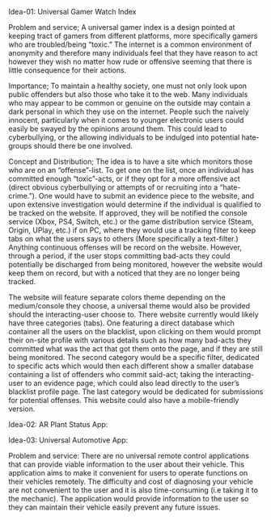 Idea-01: Universal Gamer Watch Index

Problem and service;
A universal gamer index is a design pointed at keeping tract of gamers from different platforms, more specifically gamers who are troubled/being “toxic.” The internet is a 
common environment of anonymity and therefore many individuals feel that they have reason to act however they wish no matter how rude or offensive seeming that there is little 
consequence for their actions. 

Importance; 
To maintain a healthy society, one must not only look upon public offenders but also those who take it to the web. Many individuals who may appear to be common or genuine on the 
outside may contain a dark personal in which they use on the internet. People such the naively innocent, particularly when it comes to younger electronic users could easily be 
swayed by the opinions around them. This could lead to cyberbullying, or the allowing individuals to be indulged into potential hate-groups should there be one involved. 

Concept and Distribution; 
The idea is to have a site which monitors those who are on an “offense”-list.  To get one on the list, once an individual has committed enough “toxic”-acts, or if they opt for a 
more offensive act (direct obvious cyberbullying or attempts of or recruiting into a “hate-crime.”). One would have to submit an evidence piece to the website, and upon extensive 
investigation would determine if the individual is qualified to be tracked on the website. If approved, they will be notified the console service (Xbox, PS4, Switch, etc.) or the 
game distribution service (Steam, Origin, UPlay, etc.) if on PC, where they would use a tracking filter to keep tabs on what the users says to others (More specifically a 
text-filter.) Anything continuous offenses will be record on the website. However, through a period, if the user stops committing bad-acts they could potentially be discharged 
from being monitored, however the website would keep them on record, but with a noticed that they are no longer being tracked.  

The website will feature separate colors theme depending on the medium/console they choose, a universal theme would also be provided should the interacting-user choose to. 
There website currently would likely have three categories (tabs). One featuring a direct database which container all the users on the blacklist, upon clicking on them would 
prompt their on-site profile with various details such as how many bad-acts they committed what was the act that got them onto the page, and if they are still being monitored. 
The second category would be a specific filter, dedicated to specific acts which would then each different show a smaller database containing a list of offenders who commit
said-act; taking the interacting-user to an evidence page, which could also lead directly to the user’s blacklist profile page. The last category would be dedicated for 
submissions for potential offenses. This website could also have a mobile-friendly version. 

Idea-02: AR Plant Status App:



Idea-03: Universal Automotive App:

Problem and service: There are no universal remote control applications that can provide viable information to the user about their vehicle. This application aims to make it convenient for users to operate functions on their vehicles remotely. 
The difficulty and cost of diagnosing your vehicle are not convenient to the user and it is also time-consuming (i.e taking it to the mechanic). The application would provide information to the user so they can maintain their vehicle easily prevent any future issues.

